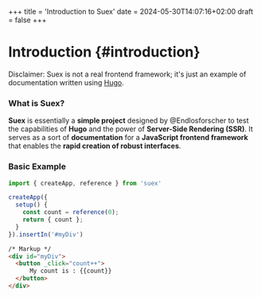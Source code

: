 +++
title = 'Introduction to Suex'
date = 2024-05-30T14:07:16+02:00
draft = false
+++

# Introduction {#introduction}

Disclaimer: Suex is not a real frontend framework; it's just an example of documentation written using [Hugo](https://gohugo.io).

### What is Suex?

**Suex** is essentially a **simple project** designed by @Endlosforscher to test the capabilities of **Hugo** and the power of **Server-Side Rendering (SSR)**. It serves as a sort of **documentation** for a **JavaScript frontend framework** that enables the **rapid creation of robust interfaces**.


### Basic Example

```js
import { createApp, reference } from 'suex'

createApp({
  setup() {
    const count = reference(0);
    return { count };
  }
}).insertIn('#myDiv')
```

```html
/* Markup */
<div id="myDiv">
  <button _click="count++">
      My count is : {{count}}
  </button>
</div>
```